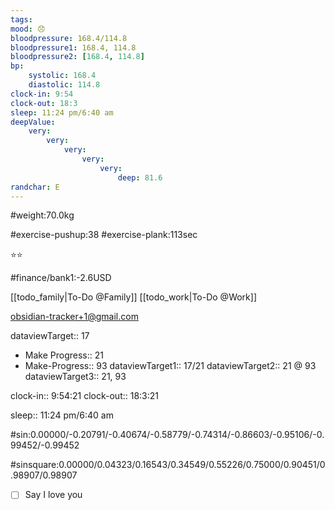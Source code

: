 ```yaml
---
tags: 
mood: 😞
bloodpressure: 168.4/114.8
bloodpressure1: 168.4, 114.8
bloodpressure2: [168.4, 114.8]
bp:
    systolic: 168.4
    diastolic: 114.8
clock-in: 9:54
clock-out: 18:3
sleep: 11:24 pm/6:40 am
deepValue: 
    very: 
        very: 
            very: 
                very: 
                    very: 
                        deep: 81.6
randchar: E
---
```


#weight:70.0kg

#exercise-pushup:38
#exercise-plank:113sec


⭐⭐


#finance/bank1:-2.6USD

[[todo_family|To-Do @Family]]
[[todo_work|To-Do @Work]]

obsidian-tracker+1@gmail.com


dataviewTarget:: 17
- Make Progress:: 21
- Make-Progress:: 93
dataviewTarget1:: 17/21
dataviewTarget2:: 21 @ 93
dataviewTarget3:: 21, 93

clock-in:: 9:54:21
clock-out:: 18:3:21

sleep:: 11:24 pm/6:40 am

#sin:0.00000/-0.20791/-0.40674/-0.58779/-0.74314/-0.86603/-0.95106/-0.99452/-0.99452

#sinsquare:0.00000/0.04323/0.16543/0.34549/0.55226/0.75000/0.90451/0.98907/0.98907

- [ ] Say I love you

